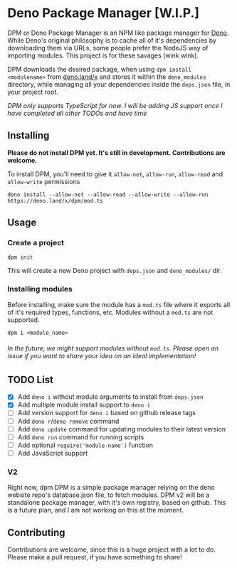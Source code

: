 # Deno Package Manager [W.I.P.]
DPM or Deno Package Manager is an NPM like package manager for [Deno](https://deno.land). While Deno's original philosophy is to cache all of it's dependencies by downloading them via URLs, some people prefer the NodeJS way of importing modules. This project is for these savages (wink wink).

DPM downloads the desired package, when using `dpm install <modulename>` from [deno.land/x](https://deno.land/x) and stores it within the `deno_modules` directory, while managing all your dependencies inside the `deps.json` file, in your project root.

*DPM only supports TypeScript for now. I will be adding JS support once I have completed all other TODOs and have time*

## Installing
**Please do not install DPM yet. It's still in development. Contributions are welcome.**

To install DPM, you'll need to give it `allow-net`, `allow-run`, `allow-read` and `allow-write` permissions
```shell script
deno install --allow-net --allow-read --allow-write --allow-run https://deno.land/x/dpm/mod.ts
```

## Usage
### Create a project
```shell script
dpm init
```
This will create a new Deno project with `deps.json` and `deno_modules/` dir.

### Installing modules
Before installing, make sure the module has a `mod.ts` file where it exports all of it's required types, functions, etc. Modules without a `mod.ts` are not supported.

```shell script
dpm i <module_name>
```

###### In the future, we might support modules without `mod.ts`. Please open an issue if you want to share your idea on an ideal implementation!

## TODO List
- [x] Add `deno i` without module arguments to install from `deps.json`
- [x] Add multiple module install support to `deno i`
- [ ] Add version support for `deno i` based on github release tags
- [ ] Add `deno r`/`deno remove` command
- [ ] Add `deno update` command for updating modules to their latest version
- [ ] Add `deno run` command for running scripts
- [ ] Add optional `require('module-name')` function
- [ ] Add JavaScript support

### V2
Right now, dpm DPM is a simple package manager relying on the deno website repo's database.json file, to fetch modules. DPM v2 will be a standalone package manager, with it's own registry, based on github. This is a future plan, and I am not working on this at the moment.

## Contributing
Contributions are welcome, since this is a huge project with a lot to do. Please make a pull request, if you have something to share!